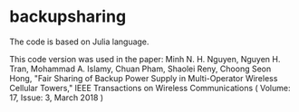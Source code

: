 # backupsharing

The code is based on Julia language.

This code version was used in the paper: 
Minh N. H. Nguyen, Nguyen H. Tran, Mohammad A. Islamy, Chuan Pham, Shaolei Reny, Choong Seon Hong, 
"Fair Sharing of Backup Power Supply in Multi-Operator Wireless Cellular Towers," IEEE Transactions on Wireless Communications ( Volume: 17, Issue: 3, March 2018 )
